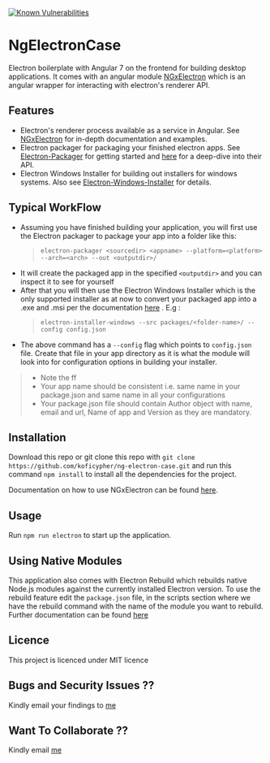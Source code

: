 [![Known Vulnerabilities](https://snyk.io/test/github/koficypher/ng-electron-case/badge.svg?targetFile=package.json)](https://snyk.io/test/github/koficypher/ng-electron-case?targetFile=package.json)

# NgElectronCase

Electron boilerplate with Angular 7 on the frontend for building desktop applications. It comes with an angular module [NGxElectron](https://github.com/ThorstenHans/ngx-electron) which is an angular wrapper for interacting with electron's renderer API.

## Features

- Electron's renderer process available as a service in Angular. See [NGxElectron](https://github.com/ThorstenHans/ngx-electron) for in-depth documentation and examples.
- Electron packager for packaging your finished electron apps. See [Electron-Packager](https://github.com/electron-userland/electron-packager) for getting started and [here](https://github.com/electron-userland/electron-packager/blob/master/docs/api.md) for a deep-dive into their API.
- Electron Windows Installer for building out installers for windows systems. Also see [Electron-Windows-Installer](https://github.com/electron-userland/electron-installer-windows) for details.


## Typical WorkFlow
- Assuming you have finished building your application, you will first use the Electron packager to package your app into a folder like this:
  > `electron-packager <sourcedir> <appname> --platform=<platform> --arch=<arch> --out <outputdir>/`
- It will create the packaged app in the specified `<outputdir>` and you can inspect it to see for yourself
- After that you will then use the Electron Windows Installer which is the only supported installer as at now to convert your packaged app into a .exe and .msi per the documentation [here](https://github.com/electron-userland/electron-installer-windows) . E.g :
  > `electron-installer-windows --src packages/<folder-name>/ --config config.json`
- The above command has a `--config` flag which points to `config.json` file. Create that file in your app directory as it is what the module will look into for configuration options in building your installer.

> - Note the ff
> - Your app name should be consistent i.e. same name in your package.json and same name in all your configurations
> - Your package.json file should contain Author object with name, email and url, Name of app and Version as they are mandatory.



## Installation

Download this repo or git clone this repo with `git clone https://github.com/koficypher/ng-electron-case.git` and run
this command `npm install` to install all the dependencies for the project.

Documentation on how to use NGxElectron can be found [here](https://github.com/ThorstenHans/ngx-electron).

## Usage

Run `npm run electron` to start up the application.

## Using Native Modules

This application also comes with Electron Rebuild which rebuilds native Node.js modules against the currently installed Electron version. To use the rebuild feature edit the `package.json` file, in the scripts section where we have the rebuild command with the name of the module you want to rebuild. Further documentation can be found [here](https://github.com/electron/electron-rebuild)

## Licence

This project is licenced under MIT licence

## Bugs and Security Issues ??

Kindly email your findings to [me](mailto:skcypher6@gmail.com)

## Want To Collaborate ??

Kindly email [me](mailto:skcypher6@gmail.com)




